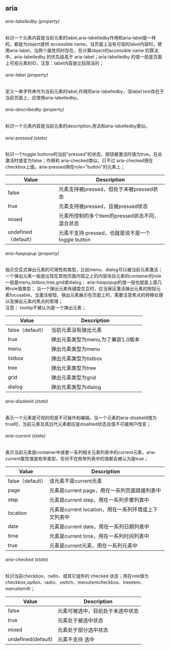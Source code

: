 ## aria
###### aria-labelledby (property)   
标识一个元素内容是当前元素的label,aria-labelledby作用和aria-label是一样的，都是为object提供 accessible name，当页面上没有可视的label内容时，使用aria-label，当两个属性同时存在，在计算object的accessible name 的算法中，aria-labelledby 的优先级高于 aria-label；aria-labelledby 的值一般是页面上可视元素的ID，注意：label内容是比较简洁的；

###### aria-label (property)  
定义一串字符串作为当前元素的label,作用同aria-labelledby，当label text存在于当前页面上，应使用aria-labelledby。

###### aria-describedby (property)  
标识一个元素内容是当前元素的description,用法和aria-labelledby类似。

###### aria-pressed (state) 
标识一个toggle buttons的当前"pressed"的状态，按钮被激活时值为true，在此激活时值变为false；作用和 aria-checked类似，只不过  aria-checked用在checkbox上面，aria-pressed用在role="button"的元素上；     

| Value | Description |  
| ------| ------ |  
| false | 元素支持被pressed，但处于未被pressed状态 |  
| true | 元素支持被pressed，且被pressed状态 |  
| mixed | 元素所控制的多个item的pressed状态不同，混合状态 |  
| undefined（default） | 元素不支持 pressed，也就是说不是一个toggle button |  

###### aria-haspopup (property) 
指示交互式弹出元素的可用性和类型，比如menu、dialog可以被当前元素激活；一个弹出元素一般是出现在其他页面内容之上的内容块且元素的container的role一般是menu,listbox,tree,grid或dialog；
aria-haspopup的值一般也就是上面几种role值类型；
当一个弹出元素有键盘交互时，应当保证激活弹出元素的按钮元素focusable，当激活按钮，弹出元素展示在页面上时，需要注意焦点的转移处理以及弹出元素内焦点的管理；   
注意： tooltip不被认为是一个弹出元素；

| Value | Description |  
| ------| ------ |  
| false（default）  | 当前元素没有弹出元素 |  
| true | 弹出元素类型为menu,为了兼容1.0版本 |  
| menu | 弹出元素类型为menu |  
| listbox | 弹出元素类型为listbox |  
| tree | 弹出元素类型为tree |  
| grid | 弹出元素类型为grid |  
| dialog | 弹出元素类型为dialog  |  

###### aria-disabeld (state) 
表示一个元素是可视的但是不可操作和编辑。当一个元素的aria-disabeld值为true时，当前元素及其后代元素都应是disabled状态且值不可被用户改变；

###### aria-current (state)
表示当前元素是container中或者一系列相关元素列表中的current元素，aria-current属性值是枚举类型，任何不在枚举列表中的值都会被认为是true；

| Value | Description |  
| ------| ------ |  
| false（default）  | 该元素不是current元素 |  
| page | 元素是current page，用在一系列页面链接列表中 |  
| step | 元素是current step，用在一系列步骤列表中 |  
| location | 元素是current location，用在一系列环境或上下文列表中 |  
| date | 元素是current date，用在一系列日期列表中 |  
| time | 元素是current time，用在一系列时间列表中 |  
| true | 元素是current元素，用在一系列元素中  |  

###### aria-checked (state)
标识当前checkbox、radio、或其它组件的 checked 状态；用在role值为 checkbox,option、radio、switch、menuitemcheckbox、treeitem、menuitem中；

| Value | Description |  
| ------| ------ |  
| false  | 元素可被选中，目前处于未选中状态|  
| true |  元素处于被选中状态  |  
| mixed | 元素处于部分选中状态 |  
| undefined(default) | 元素不支持 选中 |  